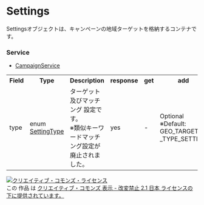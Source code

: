 # Settings
Settingsオブジェクトは、キャンペーンの地域ターゲットを格納するコンテナです。

### Service
+ [CampaignService](../services/CampaignService.md)

<table>
 <tr>
  <th>Field</th>
  <th>Type</th>
  <th>Description</th>
  <th>response</th>
  <th>get</th>
  <th>add</th>
  <th>set</th>
  <th>remove</th>
 </tr>
 <tr>
  <td>type</td>
  <td>enum <a href="./SettingType.md">SettingType</a></td>
  <td>ターゲット及びマッチング 設定です。<br>※類似キーワードマッチ ング設定が廃止されました。</td>
  <td>yes</td>
  <td>-</td>
  <td>Optional<br>※Default: GEO_TARGET _TYPE_SETTING</td>
  <td>Requirement<br><i>NotUpdatable</i></td>
  <td>-</td>
 </tr>
</table>

<a rel="license" href="http://creativecommons.org/licenses/by-nd/2.1/jp/"><img alt="クリエイティブ・コモンズ・ライセンス" style="border-width:0" src="https://i.creativecommons.org/l/by-nd/2.1/jp/88x31.png" /></a><br />この 作品 は <a rel="license" href="http://creativecommons.org/licenses/by-nd/2.1/jp/">クリエイティブ・コモンズ 表示 - 改変禁止 2.1 日本 ライセンスの下に提供されています。</a>
